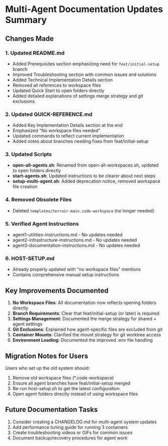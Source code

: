# Multi-Agent Documentation Updates Summary

## Changes Made

### 1. Updated README.md
- Added Prerequisites section emphasizing need for `feat/initial-setup` branch
- Improved Troubleshooting section with common issues and solutions
- Added Technical Implementation Details section
- Removed all references to workspace files
- Updated Quick Start to open folders directly
- Added detailed explanations of settings merge strategy and git exclusions

### 2. Updated QUICK-REFERENCE.md
- Added Key Implementation Details section at the end
- Emphasized "No workspace files needed" 
- Updated commands to reflect current implementation
- Added notes about branches needing fixes from feat/initial-setup

### 3. Updated Scripts
- **open-all-agents.sh**: Renamed from open-all-workspaces.sh, updated to open folders directly
- **start-agents.sh**: Updated instructions to be clearer about next steps
- **setup-multi-agent.sh**: Added deprecation notice, removed workspace file creation

### 4. Removed Obsolete Files
- Deleted `templates/terroir-main.code-workspace` (no longer needed)

### 5. Verified Agent Instructions
- agent1-utilities-instructions.md - No updates needed
- agent2-infrastructure-instructions.md - No updates needed  
- agent3-documentation-instructions.md - No updates needed

### 6. HOST-SETUP.md
- Already properly updated with "no workspace files" mentions
- Contains comprehensive manual setup instructions

## Key Improvements Documented

1. **No Workspace Files**: All documentation now reflects opening folders directly
2. **Branch Requirements**: Clear that feat/initial-setup (or later) is required
3. **Settings Management**: Documented the merge strategy for shared + agent settings
4. **Git Exclusions**: Explained how agent-specific files are excluded from git
5. **Container Mounts**: Clarified the mount strategy for git worktree access
6. **Environment Loading**: Documented the improved .env file handling

## Migration Notes for Users

Users who set up the old system should:
1. Remove old workspace files (*.code-workspace)
2. Ensure all agent branches have feat/initial-setup merged
3. Re-run host-setup.sh to get the latest configuration
4. Open agent folders directly instead of using workspace files

## Future Documentation Tasks

1. Consider creating a CHANGELOG.md for multi-agent system updates
2. Add performance tuning guide for running 3 containers
3. Create troubleshooting videos or GIFs for common issues
4. Document backup/recovery procedures for agent work